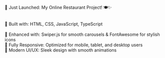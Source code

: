 🚀 Just Launched: My Online Restaurant Project! 🍽️✨

<br>🔹 Built with: HTML, CSS, JavaScript, TypeScript<br>
<br>🔹 Enhanced with: Swiper.js for smooth carousels & FontAwesome for stylish icons
<br>🔹 Fully Responsive: Optimized for mobile, tablet, and desktop users
<br>🔹 Modern UI/UX: Sleek design with smooth animations
